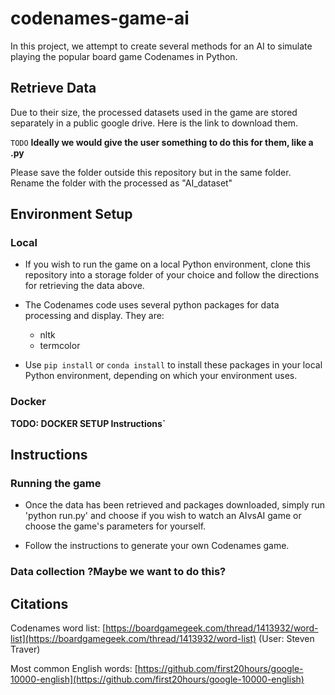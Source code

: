 # codenames-game-ai

In this project, we attempt to create several methods for an AI to simulate playing the popular board game Codenames in Python.

## Retrieve Data

Due to their size, the processed datasets used in the game are stored separately in a public google drive. Here is the link to download them.

 `TODO` **Ideally we would give the user something to do this for them, like a .py**

Please save the folder outside this repository but in the same folder. Rename the folder with the processed as "AI_dataset"

## Environment Setup

### Local

* If you wish to run the game on a local Python environment, clone this repository into a storage folder of your choice and follow the directions for retrieving the data above.

* The Codenames code uses several python packages for data processing and display. They are:
  - nltk
  - termcolor

* Use `pip install` or `conda install` to install these packages in your local Python environment, depending on which your environment uses.

### Docker

**TODO: DOCKER SETUP Instructions`**

## Instructions

### Running the game

* Once the data has been retrieved and packages downloaded, simply run 'python run.py' and choose if you wish to watch an AIvsAI game or choose the game's parameters for yourself.

* Follow the instructions to generate your own Codenames game.

### Data collection **?Maybe we want to do this?**

## Citations

Codenames word list: [https://boardgamegeek.com/thread/1413932/word-list](https://boardgamegeek.com/thread/1413932/word-list) (User: Steven Traver)

Most common English words: [https://github.com/first20hours/google-10000-english](https://github.com/first20hours/google-10000-english)
